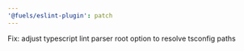 ```yaml
---
'@fuels/eslint-plugin': patch
---
```


Fix: adjust typescript lint parser root option to resolve tsconfig paths
